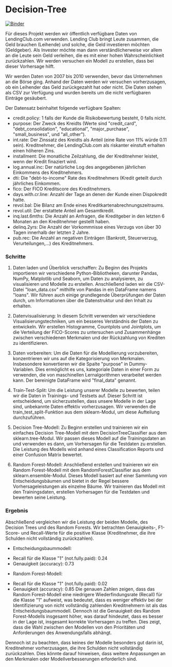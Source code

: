 # Decision-Tree
[![Binder](https://mybinder.org/badge_logo.svg)](https://mybinder.org/v2/gh/beckceline/Decision-Tree/HEAD)

Für dieses Projekt werden wir öffentlich verfügbare Daten von LendingClub.com verwenden. Lending Club bringt Leute zusammen, die Geld brauchen (Leihende) und solche, die Geld investieren möchten (Geldgeber). Als Invester möchte man dann verständlicherweise vor allem an die Leute sein Geld verleihen, die es mit einer hohen Wahrscheinlichkeit zurückzahlen. Wir werden versuchen ein Modell zu erstellen, dass bei dieser Vorhersage hilft.

Wir werden Daten von 2007 bis 2010 verwenden, bevor das Unternehmen an die Börse ging. Anhand der Daten werden wir versuchen vorherzusagen, ob ein Leihender das Geld zurückgezahlt hat oder nicht. Die Daten stehen als CSV zur Verfügung und wurden bereits um die nicht verfügbaren Einträge gesäubert.

Der Datensatz beinhaltet folgende verfügbare Spalten:

* credit.policy: 1 falls der Kunde die Risikobewertung besteht, 0 falls nicht.
* purpose: Der Zweck des Kreidts (Werte sind "credit_card", "debt_consolidation", "educational", "major_purchase", "small_business", und "all_other").
* int.rate: Der Zinssatz des Kreidts als Anteil (eine Rate von 11% würde 0.11 sein). Kreditnehmer, die LendingClub.com als riskanter einstuft erhalten einen höheren Zins.
* installment: Die monatliche Zeilzahlung, die der Kreditnehmer leistet, wenn der Kredit finaziert wird.
* log.annual.inc: Der natürliche Log des angegebenen jährlichen Einkommens des Kreditnehmers.
* dti: Die "debt-to-income" Rate des Kreditnehmers (Kredit geteilt durch jährliches Einkommen.
* fico: Der FICO Kreditscore des Kreditnehmers.
* days.with.cr.line: Anzahl der Tage an denen der Kunde einen Dispokredit hatte.
* revol.bal: Die Bilanz am Ende eines Kreditkartenabrechnungszeitraums.
* revol.util: Der erstattete Anteil am Gesamtkredit.
* inq.last.6mths: Die Anzahl an Anfragen, die Kreditgeber in den letzten 6 Monaten an den Kreditnehmer gestellt haben.
* delinq.2yrs: Die Anzahl der Vorkommnisse eines Verzugs von über 30 Tagen innerhalb der letzten 2 Jahre.
* pub.rec: Die Anzahl an negativen Einträgen (Bankrott, Steuerverzug, Verurteilungen,...) des Kreditnehmers.


### Schritte

1. Daten laden und Überblick verschaffen: Zu Beginn des Projekts importieren wir verschiedene Python-Bibliotheken, darunter Pandas, NumPy, Matplotlib und Seaborn, um Daten zu analysieren, zu visualisieren und Modelle zu erstellen. Anschließend laden wir die CSV-Datei "loan_data.csv" mithilfe von Pandas in ein DataFrame namens "loans". Wir führen auch einige grundlegende Überprüfungen der Daten durch, um Informationen über die Datenstruktur und den Inhalt zu erhalten.

2. Datenvisualisierung: In diesem Schritt verwenden wir verschiedene Visualisierungstechniken, um ein besseres Verständnis der Daten zu entwickeln. Wir erstellen Histogramme, Countplots und Jointplots, um die Verteilung der FICO-Scores zu untersuchen und Zusammenhänge zwischen verschiedenen Merkmalen und der Rückzahlung von Krediten zu identifizieren.

3. Daten vorbereiten: Um die Daten für die Modellierung vorzubereiten, konzentrieren wir uns auf die Kategorisierung von Merkmalen. Insbesondere konvertieren wir die Spalte "purpose" in Dummy-Variablen. Dies ermöglicht es uns, kategoriale Daten in einer Form zu verwenden, die von maschinellen Lernalgorithmen verarbeitet werden kann. Der bereinigte DataFrame wird "final_data" genannt.

4. Train-Test-Split: Um die Leistung unserer Modelle zu bewerten, teilen wir die Daten in Trainings- und Testsets auf. Dieser Schritt ist entscheidend, um sicherzustellen, dass unsere Modelle in der Lage sind, unbekannte Daten effektiv vorherzusagen. Wir verwenden die train_test_split-Funktion aus dem sklearn-Modul, um diese Aufteilung durchzuführen.

5. Decision Tree-Modell: Zu Beginn erstellen und trainieren wir ein einfaches Decision Tree-Modell mit dem DecisionTreeClassifier aus dem sklearn.tree-Modul. Wir passen dieses Modell auf die Trainingsdaten an und verwenden es dann, um Vorhersagen für die Testdaten zu erstellen. Die Leistung des Modells wird anhand eines Classification Reports und einer Confusion Matrix bewertet.

6. Random Forest-Modell: Anschließend erstellen und trainieren wir ein Random Forest-Modell mit dem RandomForestClassifier aus dem sklearn.ensemble-Modul. Dieses Modell basiert auf einer Sammlung von Entscheidungsbäumen und bietet in der Regel bessere Vorhersageleistungen als einzelne Bäume. Wir trainieren das Modell mit den Trainingsdaten, erstellen Vorhersagen für die Testdaten und bewerten seine Leistung.

### Ergebnis

Abschließend vergleichen wir die Leistung der beiden Modelle, des Decision Trees und des Random Forests. Wir betrachten Genauigkeits-, F1-Score- und Recall-Werte für die positive Klasse (Kreditnehmer, die ihre Schulden nicht vollständig zurückzahlen). 

- Entscheidungsbaummodell:
* Recall für die Klasse "1" (not.fully.paid): 0.24
* Genauigkeit (accuracy): 0.73
- Random Forest-Modell:
* Recall für die Klasse "1" (not.fully.paid): 0.02
* Genauigkeit (accuracy): 0.85
Die genauen Zahlen zeigen, dass das Random Forest-Modell eine niedrigere Wiederfindungsrate (Recall) für die Klasse "1" aufweist, was bedeutet, dass es weniger effektiv bei der Identifizierung von nicht vollständig zahlenden Kreditnehmern ist als das Entscheidungsbaummodell. Dennoch ist die Genauigkeit des Random Forest-Modells insgesamt höher, was darauf hindeutet, dass es besser in der Lage ist, insgesamt korrekte Vorhersagen zu treffen. Dies zeigt, dass die Wahl zwischen den Modellen von den Prioritäten und Anforderungen des Anwendungsfalls abhängt.

Dennoch ist zu beachten, dass keines der Modelle besonders gut darin ist, Kreditnehmer vorherzusagen, die ihre Schulden nicht vollständig zurückzahlen. Dies könnte darauf hinweisen, dass weitere Anpassungen an den Merkmalen oder Modellverbesserungen erforderlich sind.
